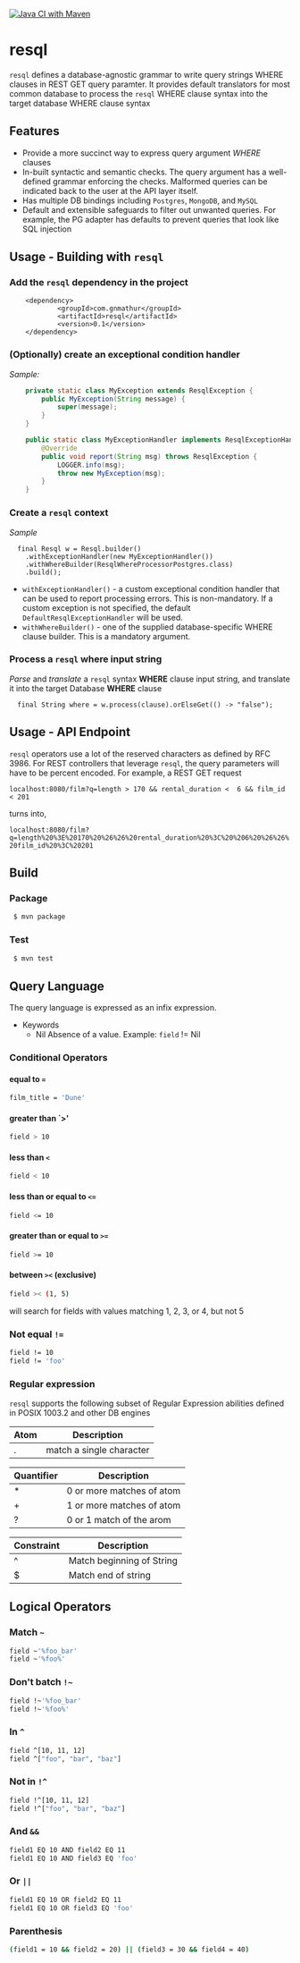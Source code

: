 [![Java CI with Maven](https://github.com/gnmathur/resql/actions/workflows/maven.yml/badge.svg?branch=main)](https://github.com/gnmathur/resql/actions/workflows/maven.yml)

# resql
`resql` defines a database-agnostic grammar to write query strings WHERE clauses in REST GET query paramter. It provides default translators for most common database to process the `resql` WHERE clause syntax into the target database WHERE clause syntax

## Features
* Provide a more succinct way to express query argument _WHERE_ clauses
* In-built syntactic and semantic checks. The query argument has a well-defined grammar enforcing the checks. Malformed queries can be indicated back to the user at the API layer itself.
* Has multiple DB bindings including `Postgres`, `MongoDB`, and `MySQL`
* Default and extensible safeguards to filter out unwanted queries. For example, the PG adapter has defaults to prevent queries that look like SQL injection

## Usage - Building with `resql`
### Add the `resql` dependency in the project

```
	<dependency>
			<groupId>com.gnmathur</groupId>
			<artifactId>resql</artifactId>
			<version>0.1</version>
	</dependency>
```

### (Optionally) create an exceptional condition handler
_Sample:_
```java
    private static class MyException extends ResqlException {
        public MyException(String message) {
            super(message);
        }
    }

    public static class MyExceptionHandler implements ResqlExceptionHandler {
        @Override
        public void report(String msg) throws ResqlException {
            LOGGER.info(msg);
            throw new MyException(msg);
        }
    }
```

### Create a `resql` context
_Sample_
```
  final Resql w = Resql.builder()
    .withExceptionHandler(new MyExceptionHandler())
    .withWhereBuilder(ResqlWhereProcessorPostgres.class)
    .build();
```

- `withExceptionHandler()` - a custom exceptional condition handler that can be used to report processing errors. This 
is non-mandatory. If a custom exception is not specified, the default `DefaultResqlExceptionHandler` will be used.
- `withWhereBuilder()` - one of the supplied database-specific WHERE clause builder. This is a mandatory
argument.

### Process a `resql` where input string
_Parse_ and _translate_ a `resql` syntax __WHERE__ clause input string, and translate it into the target Database __WHERE__ clause

```
  final String where = w.process(clause).orElseGet(() -> "false");
```

## Usage - API Endpoint

`resql` operators use a lot of the reserved characters as defined by RFC 3986. For REST controllers that leverage `resql`, the query parameters will have to be percent encoded. For example, a
REST GET request

`localhost:8080/film?q=length > 170 && rental_duration <  6 && film_id < 201`

turns into,

`localhost:8080/film?q=length%20%3E%20170%20%26%26%20rental_duration%20%3C%20%206%20%26%26%20film_id%20%3C%20201`

## Build

### Package
```bash
 $ mvn package
```

### Test
```bash
 $ mvn test
```

## Query Language
The query language is expressed as an infix expression.

* Keywords
    * Nil Absence of a value. Example: `field` != Nil

### Conditional Operators

#### equal to `=`
```bash
film_title = 'Dune'
```

#### greater than `>'
```bash
field > 10
```
#### less than `<`
```bash
field < 10
```
#### less than or equal to `<=`
```bash
field <= 10
```
#### greater than or equal to `>=`
```bash
field >= 10
```
#### between `><` (exclusive)
```bash
field >< (1, 5)
```
will search for fields with values matching 1, 2, 3, or 4, but not 5
### Not equal `!=`
```bash
field != 10
field != 'foo'
```

### Regular expression
`resql` supports the following subset of Regular Expression abilities defined in POSIX 1003.2 and other DB engines

| Atom        | Description              |
| ----------- | ------------------------ |
| .           | match a single character |


| Quantifier  | Description                               |
| ----------- | ----------------------------------------- |
| *           | 0 or more matches of atom                 |
| +           | 1 or more matches of atom                 |
| ?           | 0 or 1 match of the arom                  |

| Constraint | Description                |
| ---------- | -------------------------- |
| ^          | Match beginning of String  |
| $          | Match end of string        |

## Logical Operators

### Match `~`
```bash
field ~'%foo_bar'
field ~'%foo%'
```

### Don't batch `!~`
```bash
field !~'%foo_bar'
field !~'%foo%'
```

### In `^`
```bash
field ^[10, 11, 12]
field ^["foo", "bar", "baz"]
```

### Not in `!^`
```bash
field !^[10, 11, 12]
field !^["foo", "bar", "baz"]
```
### 
### And `&&`
```bash
field1 EQ 10 AND field2 EQ 11
field1 EQ 10 AND field3 EQ 'foo'
```
### Or `||`
```bash
field1 EQ 10 OR field2 EQ 11
field1 EQ 10 OR field3 EQ 'foo'
```

### Parenthesis 
```bash
(field1 = 10 && field2 = 20) || (field3 = 30 && field4 = 40)
```
